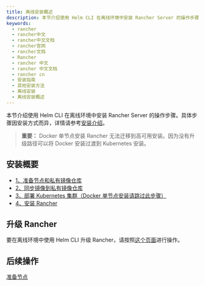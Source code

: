 ```yaml
---
title: 离线安装概述
description: 本节介绍使用 Helm CLI 在离线环境中安装 Rancher Server 的操作步骤。具体步骤因安装方式而异，有关每个安装选项的更多信息，详情请参考安装介绍。
keywords:
  - rancher
  - rancher中文
  - rancher中文文档
  - rancher官网
  - rancher文档
  - Rancher
  - rancher 中文
  - rancher 中文文档
  - rancher cn
  - 安装指南
  - 其他安装方法
  - 离线安装
  - 离线安装概述
---
```


本节介绍使用 Helm CLI 在离线环境中安装 Rancher Server 的操作步骤。具体步骤因安装方式而异，详情请参考[安装介绍](/docs/rancher2/installation/_index)。

> **重要：** Docker 单节点安装 Rancher 无法迁移到高可用安装。因为没有升级路径可以将 Docker 安装过渡到 Kubernetes 安装。

## 安装概要

- [1、准备节点和私有镜像仓库](/docs/rancher2/installation/other-installation-methods/air-gap/prepare-nodes/_index)
- [2、同步镜像到私有镜像仓库](/docs/rancher2/installation/other-installation-methods/air-gap/populate-private-registry/_index)
- [3、部署 Kubernetes 集群（Docker 单节点安装请跳过此步骤）](/docs/rancher2/installation/other-installation-methods/air-gap/launch-kubernetes/_index)
- [4、安装 Rancher](/docs/rancher2/installation/other-installation-methods/air-gap/install-rancher/_index)

## 升级 Rancher

要在离线环境中使用 Helm CLI 升级 Rancher，请按照[这个页面](/docs/rancher2/installation/install-rancher-on-k8s/upgrades/_index)进行操作。

## 后续操作

[准备节点](/docs/rancher2/installation/other-installation-methods/air-gap/prepare-nodes/_index)
